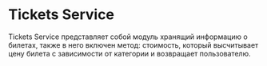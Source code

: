 # Tickets Service

Tickets Service представляет собой модуль хранящий информацию о билетах, также в него включен метод: стоимость, который высчитывает цену билета с зависимости от категории и возвращает пользователю.
